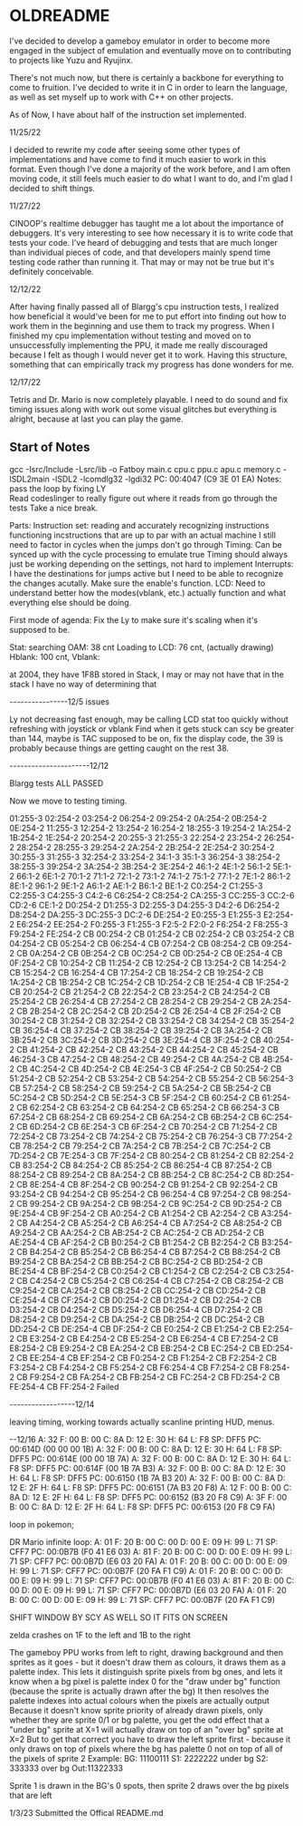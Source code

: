 # OLDREADME

I've decided to develop a gameboy emulator in order to become more engaged in the subject of emulation and eventually move on to contributing to projects like Yuzu and Ryujinx.

There's not much now, but there is certainly a backbone for everything to come to fruition. I've decided to write it in C in order to learn the language, as well as set myself up to work with C++ on other projects.

As of Now, I have about half of the instruction set implemented.

11/25/22

I decided to rewrite my code after seeing some other types of implementations and have come to find it much easier to work in this format. Even though I've done a majority of the work before, and I am often moving code, it still feels much easier to do what I want to do, and I'm glad I decided to shift things.

11/27/22

CINOOP's realtime debugger has taught me a lot about the importance of debuggers. It's very interesting to see how necessary it is to write code that tests your code. I've heard of debugging and tests that are much longer than individual pieces of code, and that developers mainly spend time testing code rather than running it. That may or may not be true but it's definitely conceivable.

12/12/22

After having finally passed all of Blargg's cpu instruction tests, I realized how beneficial it would've been for me to put effort into finding out how to work them in the beginning and use them to track my progress. When I finished my cpu implementation without testing and moved on to unsuccessfully implementing the PPU, it made me really discouraged because I felt as though I would never get it to work. Having this structure, something that can empirically track my progress has done wonders for me.

12/17/22

Tetris and Dr. Mario is now completely playable. I need to do sound and fix timing issues along with work out some visual glitches but everything is alright, because at last you can play the game.



## Start of Notes

gcc -Isrc/Include -Lsrc/lib -o Fatboy main.c cpu.c ppu.c apu.c memory.c -lSDL2main -lSDL2 -lcomdlg32 -lgdi32
PC: 00:4047 (C9 3E 01 EA)
Notes:
    pass the loop by fixing LY  
    Read codeslinger to really figure out where it reads from 
    go through the tests
    Take a nice break. 


Parts:
    Instruction set:
        reading and accurately recognizing instructions
        functioning incstructions that are up to par with an actual machine
        I still need to factor in cycles when the jumps don't go through
    Timing:
        Can be synced up with the cycle processing to emulate true Timing
        should always just be working depending on the settings, not hard to implement
    Interrupts:
        I have the destinations for jumps active but I need to be able to recognize the 
            changes acutally. Make sure the enable's function. 
    LCD:
        Need to understand better how the modes(vblank, etc.) actually function and what
            everything else should be doing. 


First mode of agenda:
    Fix the Ly to make sure it's scaling when it's supposed to be. 

Stat:
    searching OAM: 38 cnt
    Loading to LCD: 76 cnt, (actually drawing)
    Hblank: 100 cnt, 
    Vblank: 



at 2004, they have 1F8B stored in Stack, I may or may not have that in the stack 
I have no way of determining that


----------------12/5 issues

Ly not decreasing fast enough, 
may be calling LCD stat too quickly without refreshing with joystick or vblank
Find when it gets stuck
can scy be greater than 144, maybe
is TAC supposed to be on, 
fix the display code, 
the 39 is probably because things are getting caught on the 
rest 38. 

----------------------12/12 

Blargg tests
ALL PASSED

Now we move to testing timing.

01:255-3 02:254-2 03:254-2 06:254-2 09:254-2 0A:254-2 0B:254-2 0E:254-2 11:255-3 12:254-2 13:254-2 16:254-2 18:255-3 19:254-2 1A:254-2 1B:254-2 1E:254-2 20:254-2 20:255-3 21:255-3 22:254-2 23:254-2 26:254-2 28:254-2 28:255-3 29:254-2 2A:254-2 2B:254-2 2E:254-2 30:254-2 30:255-3 31:255-3 32:254-2 33:254-2 34:1-3 35:1-3 36:254-3 38:254-2 38:255-3 39:254-2 3A:254-2 3B:254-2 3E:254-2 46:1-2 4E:1-2 56:1-2 5E:1-2 66:1-2 6E:1-2 70:1-2 71:1-2 72:1-2 73:1-2 74:1-2 75:1-2 77:1-2 7E:1-2 86:1-2 8E:1-2 96:1-2 9E:1-2 A6:1-2 AE:1-2 B6:1-2 BE:1-2 C0:254-2 C1:255-3 C2:255-3 C4:255-3 C4:2-6 C6:254-2 C8:254-2 CA:255-3 CC:255-3 CC:2-6 CD:2-6 CE:1-2 D0:254-2 D1:255-3 D2:255-3 D4:255-3 D4:2-6 D6:254-2 D8:254-2 DA:255-3 DC:255-3 DC:2-6 DE:254-2 E0:255-3 E1:255-3 E2:254-2 E6:254-2 EE:254-2 F0:255-3 F1:255-3 F2:5-2 F2:0-2 F6:254-2 F8:255-3 F9:254-2 FE:254-2 CB 00:254-2 CB 01:254-2 CB 02:254-2 CB 03:254-2 CB 04:254-2 CB 05:254-2 CB 06:254-4 CB 07:254-2 CB 08:254-2 CB 09:254-2 CB 0A:254-2 CB 0B:254-2 CB 0C:254-2 CB 0D:254-2 CB 0E:254-4 CB 0F:254-2 CB 10:254-2 CB 11:254-2 CB 12:254-2 CB 13:254-2 CB 14:254-2 CB 15:254-2 CB 16:254-4 CB 17:254-2 CB 18:254-2 CB 
19:254-2 CB 1A:254-2 CB 1B:254-2 CB 1C:254-2 CB 1D:254-2 CB 1E:254-4 CB 1F:254-2 CB 20:254-2 CB 21:254-2 CB 22:254-2 CB 23:254-2 CB 24:254-2 CB 25:254-2 CB 26:254-4 CB 27:254-2 CB 28:254-2 CB 29:254-2 CB 2A:254-2 CB 2B:254-2 CB 2C:254-2 CB 2D:254-2 CB 2E:254-4 CB 2F:254-2 CB 30:254-2 CB 31:254-2 CB 32:254-2 CB 33:254-2 CB 34:254-2 CB 35:254-2 CB 36:254-4 CB 37:254-2 CB 38:254-2 CB 39:254-2 CB 3A:254-2 CB 3B:254-2 CB 3C:254-2 CB 3D:254-2 CB 3E:254-4 CB 3F:254-2 CB 40:254-2 CB 41:254-2 CB 
42:254-2 CB 43:254-2 CB 44:254-2 CB 45:254-2 CB 46:254-3 CB 47:254-2 CB 48:254-2 CB 49:254-2 CB 4A:254-2 CB 4B:254-2 CB 4C:254-2 CB 4D:254-2 CB 4E:254-3 CB 4F:254-2 CB 50:254-2 CB 51:254-2 CB 52:254-2 CB 53:254-2 CB 54:254-2 CB 55:254-2 CB 56:254-3 CB 57:254-2 CB 58:254-2 CB 59:254-2 CB 5A:254-2 CB 5B:254-2 CB 5C:254-2 CB 5D:254-2 CB 5E:254-3 CB 5F:254-2 CB 60:254-2 CB 61:254-2 CB 62:254-2 CB 63:254-2 CB 64:254-2 CB 65:254-2 CB 66:254-3 CB 67:254-2 CB 68:254-2 CB 69:254-2 CB 6A:254-2 CB 
6B:254-2 CB 6C:254-2 CB 6D:254-2 CB 6E:254-3 CB 6F:254-2 CB 70:254-2 CB 71:254-2 CB 72:254-2 CB 73:254-2 CB 74:254-2 CB 75:254-2 CB 76:254-3 CB 77:254-2 CB 78:254-2 CB 79:254-2 CB 7A:254-2 CB 7B:254-2 CB 7C:254-2 CB 7D:254-2 CB 7E:254-3 CB 7F:254-2 CB 80:254-2 CB 81:254-2 CB 82:254-2 CB 83:254-2 CB 84:254-2 CB 85:254-2 CB 86:254-4 CB 87:254-2 CB 88:254-2 CB 89:254-2 CB 8A:254-2 CB 8B:254-2 CB 8C:254-2 CB 8D:254-2 CB 8E:254-4 CB 8F:254-2 CB 90:254-2 CB 91:254-2 CB 92:254-2 CB 93:254-2 CB 
94:254-2 CB 95:254-2 CB 96:254-4 CB 97:254-2 CB 98:254-2 CB 99:254-2 CB 9A:254-2 CB 9B:254-2 CB 9C:254-2 CB 9D:254-2 CB 9E:254-4 CB 9F:254-2 CB A0:254-2 CB A1:254-2 CB A2:254-2 CB A3:254-2 CB A4:254-2 CB A5:254-2 CB A6:254-4 CB A7:254-2 CB A8:254-2 CB A9:254-2 CB AA:254-2 CB AB:254-2 CB AC:254-2 CB AD:254-2 CB AE:254-4 CB AF:254-2 CB B0:254-2 CB B1:254-2 CB B2:254-2 CB B3:254-2 CB B4:254-2 CB B5:254-2 CB B6:254-4 CB B7:254-2 CB B8:254-2 CB B9:254-2 CB BA:254-2 CB BB:254-2 CB BC:254-2 CB 
BD:254-2 CB BE:254-4 CB BF:254-2 CB C0:254-2 CB C1:254-2 CB C2:254-2 CB C3:254-2 CB C4:254-2 CB C5:254-2 CB C6:254-4 CB C7:254-2 CB C8:254-2 CB C9:254-2 CB CA:254-2 CB CB:254-2 CB CC:254-2 CB CD:254-2 CB CE:254-4 CB CF:254-2 CB D0:254-2 CB D1:254-2 CB D2:254-2 CB D3:254-2 CB D4:254-2 CB D5:254-2 CB D6:254-4 CB D7:254-2 CB D8:254-2 CB D9:254-2 CB DA:254-2 CB DB:254-2 CB DC:254-2 CB DD:254-2 CB DE:254-4 CB DF:254-2 CB E0:254-2 CB E1:254-2 CB E2:254-2 CB E3:254-2 CB E4:254-2 CB E5:254-2 CB 
E6:254-4 CB E7:254-2 CB E8:254-2 CB E9:254-2 CB EA:254-2 CB EB:254-2 CB EC:254-2 CB ED:254-2 CB EE:254-4 CB EF:254-2 CB F0:254-2 CB F1:254-2 CB F2:254-2 CB F3:254-2 CB F4:254-2 CB F5:254-2 CB F6:254-4 CB F7:254-2 CB F8:254-2 CB F9:254-2 CB FA:254-2 CB FB:254-2 CB FC:254-2 CB FD:254-2 CB FE:254-4 CB FF:254-2 
Failed

------------------12/14

leaving timing, working towards actually scanline printing
HUD, menus.


--12/16
A: 32 F: 00 B: 00 C: 8A D: 12 E: 30 H: 64 L: F8 SP: DFF5 PC: 00:614D (00 00 00 1B)
A: 32 F: 00 B: 00 C: 8A D: 12 E: 30 H: 64 L: F8 SP: DFF5 PC: 00:614E (00 00 1B 7A)
A: 32 F: 00 B: 00 C: 8A D: 12 E: 30 H: 64 L: F8 SP: DFF5 PC: 00:614F (00 1B 7A B3)
A: 32 F: 00 B: 00 C: 8A D: 12 E: 30 H: 64 L: F8 SP: DFF5 PC: 00:6150 (1B 7A B3 20)
A: 32 F: 00 B: 00 C: 8A D: 12 E: 2F H: 64 L: F8 SP: DFF5 PC: 00:6151 (7A B3 20 F8)
A: 12 F: 00 B: 00 C: 8A D: 12 E: 2F H: 64 L: F8 SP: DFF5 PC: 00:6152 (B3 20 F8 C9)
A: 3F F: 00 B: 00 C: 8A D: 12 E: 2F H: 64 L: F8 SP: DFF5 PC: 00:6153 (20 F8 C9 FA)

loop in pokemon;


DR Mario infinite loop:
A: 01 F: 20 B: 00 C: 00 D: 00 E: 09 H: 99 L: 71 SP: CFF7 PC: 00:0B7B (F0 41 E6 03)
A: 81 F: 20 B: 00 C: 00 D: 00 E: 09 H: 99 L: 71 SP: CFF7 PC: 00:0B7D (E6 03 20 FA)
A: 01 F: 20 B: 00 C: 00 D: 00 E: 09 H: 99 L: 71 SP: CFF7 PC: 00:0B7F (20 FA F1 C9)
A: 01 F: 20 B: 00 C: 00 D: 00 E: 09 H: 99 L: 71 SP: CFF7 PC: 00:0B7B (F0 41 E6 03)
A: 81 F: 20 B: 00 C: 00 D: 00 E: 09 H: 99 L: 71 SP: CFF7 PC: 00:0B7D (E6 03 20 FA)
A: 01 F: 20 B: 00 C: 00 D: 00 E: 09 H: 99 L: 71 SP: CFF7 PC: 00:0B7F (20 FA F1 C9)



SHIFT WINDOW BY SCY AS WELL SO IT FITS ON SCREEN

zelda crashes on 1F to the left and 1B to the right

The gameboy PPU works from left to right, drawing background and then sprites as it goes - but it doesn't draw them as colours, it draws them as a palette index. This lets it distinguish sprite pixels from bg ones, and lets it know when a bg pixel is palette index 0 for the "draw under bg" function (because the sprite is actually drawn after the bg)
It then resolves the palette indexes into actual colours when the pixels are actually output
Because it doesn't know sprite priority of already drawn pixels, only whether they are sprite 0/1 or bg palette, you get the odd effect that a "under bg" sprite at X=1 will actually draw on top of an "over bg" sprite at X=2
But to get that correct you have to draw the left sprite first - because it only draws on top of pixels where the bg has palette 0
not on top of all of the pixels of sprite 2
Example:
BG: 11100111
S1:  2222222 under bg
S2:   333333 over bg
Out:11322333

Sprite 1 is drawn in the BG's 0 spots, then sprite 2 draws over the bg pixels that are left

1/3/23
Submitted the Offical README.md

